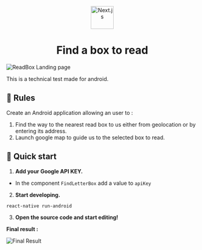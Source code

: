 


<!--  -->
<p align="center">
    <img alt="Next.js" src="https://www.vhv.rs/dpng/d/22-221315_react-native-logo-hd-png-download.png" width="60" />
<h1 align="center">
Find a box to read  </h1
</p>

![ReadBox Landing page](https://zupimages.net/up/21/03/ot7n.png)
<p>This is a technical test made for android.</p>

##   📏 Rules 

Create an Android application allowing an user to :

 1. Find the way to the nearest read box to us either from geolocation or by entering its address.
2. Launch google map to guide us to the selected box to read.

 
## 🚀 Quick start


1.  **Add your Google API KEY.**


 - In the component   `FindLetterBox` add a value to  `apiKey`


2.  **Start developing.**


 ```bash
react-native run-android
```

3.  **Open the source code and start editing!**

**Final result :**


![Final Result](https://media.giphy.com/media/yVfaV30d0agXg19YcC/giphy.gif)




<!-- -->

